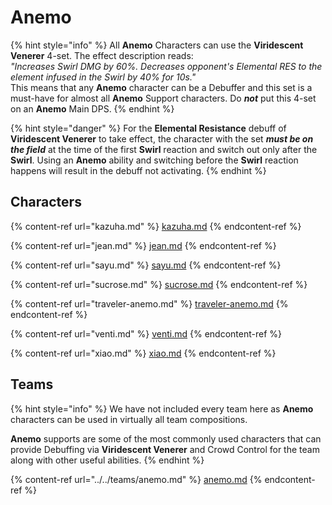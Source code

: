 # Anemo

{% hint style="info" %}
All **Anemo** Characters can use the **Viridescent Venerer** 4-set. The effect description reads:\
_"Increases Swirl DMG by 60%. Decreases opponent's Elemental RES to the element infused in the Swirl by 40% for 10s."_\
This means that any **Anemo** character can be a Debuffer and this set is a must-have for almost all **Anemo** Support characters. Do _**not**_ put this 4-set on an **Anemo** Main DPS.
{% endhint %}

{% hint style="danger" %}
For the **Elemental Resistance** debuff of **Viridescent Venerer** to take effect, the character with the set _**must be on the field**_ at the time of the first **Swirl** reaction and switch out only after the **Swirl**. Using an **Anemo** ability and switching before the **Swirl** reaction happens will result in the debuff not activating.
{% endhint %}

## Characters

{% content-ref url="kazuha.md" %}
[kazuha.md](kazuha.md)
{% endcontent-ref %}

{% content-ref url="jean.md" %}
[jean.md](jean.md)
{% endcontent-ref %}

{% content-ref url="sayu.md" %}
[sayu.md](sayu.md)
{% endcontent-ref %}

{% content-ref url="sucrose.md" %}
[sucrose.md](sucrose.md)
{% endcontent-ref %}

{% content-ref url="traveler-anemo.md" %}
[traveler-anemo.md](traveler-anemo.md)
{% endcontent-ref %}

{% content-ref url="venti.md" %}
[venti.md](venti.md)
{% endcontent-ref %}

{% content-ref url="xiao.md" %}
[xiao.md](xiao.md)
{% endcontent-ref %}

## Teams

{% hint style="info" %}
We have not included every team here as **Anemo** characters can be used in virtually all team compositions.

**Anemo** supports are some of the most commonly used characters that can provide Debuffing via **Viridescent Venerer** and Crowd Control for the team along with other useful abilities.
{% endhint %}

{% content-ref url="../../teams/anemo.md" %}
[anemo.md](../../teams/anemo.md)
{% endcontent-ref %}
